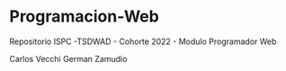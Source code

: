 # Programacion-Web
Repositorio ISPC -TSDWAD  - Cohorte 2022 - Modulo Programador Web

Carlos Vecchi
German Zamudio
